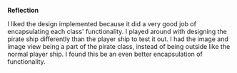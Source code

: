 <b>Reflection</b>

I liked the design implemented because it did a very good job of encapsulating each class' functionality. I played around with designing the pirate ship differently than the player ship to test it out. I had the image and image view being a part of the pirate class, instead of being outside like the normal player ship. I found this be an even better encapsulation of functionality.
